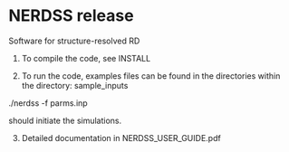 # NERDSS release
Software for structure-resolved RD

1. To compile the code, see INSTALL

2. To run the code, examples files can be found in the directories within the directory: 
sample_inputs

./nerdss -f parms.inp

should initiate the simulations. 

3. Detailed documentation in NERDSS_USER_GUIDE.pdf
